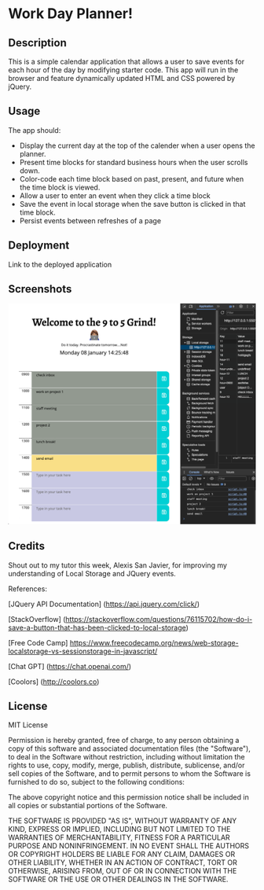 # Work Day Planner!


## Description
This is a simple calendar application that allows a user to save events for each hour of the day by modifying starter code. This app will run in the browser and feature dynamically updated HTML and CSS powered by jQuery.


## Usage
The app should:

* Display the current day at the top of the calender when a user opens the planner.
* Present time blocks for standard business hours when the user scrolls down.
* Color-code each time block based on past, present, and future when the time block is viewed.
* Allow a user to enter an event when they click a time block
* Save the event in local storage when the save button is clicked in that time block.
* Persist events between refreshes of a page
  

## Deployment
Link to the deployed application 


## Screenshots
![Landing page](./assets/images/screenshot-workDay.png)


## Credits
Shout out to my tutor this week, Alexis San Javier, for improving my understanding of Local Storage and JQuery events.

References:

[JQuery API Documentation]
(https://api.jquery.com/click/)

[StackOverflow]
(https://stackoverflow.com/questions/76115702/how-do-i-save-a-button-that-has-been-clicked-to-local-storage)

[Free Code Camp]
https://www.freecodecamp.org/news/web-storage-localstorage-vs-sessionstorage-in-javascript/

[Chat GPT]
(https://chat.openai.com/)

[Coolors]
(http://coolors.co)

## License
MIT License

Permission is hereby granted, free of charge, to any person obtaining a copy
of this software and associated documentation files (the "Software"), to deal
in the Software without restriction, including without limitation the rights
to use, copy, modify, merge, publish, distribute, sublicense, and/or sell
copies of the Software, and to permit persons to whom the Software is
furnished to do so, subject to the following conditions:

The above copyright notice and this permission notice shall be included in all
copies or substantial portions of the Software.

THE SOFTWARE IS PROVIDED "AS IS", WITHOUT WARRANTY OF ANY KIND, EXPRESS OR
IMPLIED, INCLUDING BUT NOT LIMITED TO THE WARRANTIES OF MERCHANTABILITY,
FITNESS FOR A PARTICULAR PURPOSE AND NONINFRINGEMENT. IN NO EVENT SHALL THE
AUTHORS OR COPYRIGHT HOLDERS BE LIABLE FOR ANY CLAIM, DAMAGES OR OTHER
LIABILITY, WHETHER IN AN ACTION OF CONTRACT, TORT OR OTHERWISE, ARISING FROM,
OUT OF OR IN CONNECTION WITH THE SOFTWARE OR THE USE OR OTHER DEALINGS IN THE
SOFTWARE.